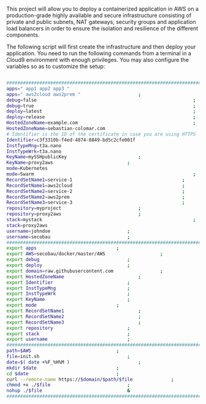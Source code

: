 This project will allow you to deploy a containerized application in AWS on a production-grade highly available and secure infrastructure consisting of private and public subnets, NAT gateways, security groups and application load balancers in order to ensure the isolation and resilience of the different components.

The following script will first create the infrastructure and then deploy your application. You need to run the following commands from a terminal in a Cloud9 environment with enough privileges.
You may also configure the variables so as to customize the setup:

```BASH 

#########################################################################
apps=" app1 app2 app3 "                                                 ;
apps=" aws2cloud aws2prem "						;
debug=false                                                     	;
debug=true                                                     		;
deploy=latest                                                   	;
deploy=release                                                   	;
HostedZoneName=example.com                                  	 	;
HostedZoneName=sebastian-colomar.com                                   	;
# Identifier is the ID of the certificate in case you are using HTTPS	#
Identifier=c3f3310b-f4ed-4874-8849-bd5c2cfe001f                         ;
InstTypeMng=t3a.nano                                                    ;
InstTypeWrk=t3a.nano                                                    ;
KeyName=mySSHpublicKey							;
KeyName=proxy2aws							;
mode=Kubernetes                                                       	;
mode=Swarm                                                       	;
RecordSetName1=service-1                                   		;
RecordSetName1=aws2cloud                                   		;
RecordSetName2=service-2                                   		;
RecordSetName2=aws2prem                                   		;
RecordSetName3=service-3                                   		;
repository=myproject							;
repository=proxy2aws							;
stack=mystack                                                     	;
stack=proxy2aws                                                     	;
username=johndoe							;
username=secobau							;
#########################################################################
export apps								;
export AWS=secobau/docker/master/AWS					;
export debug								;
export deploy								;
export domain=raw.githubusercontent.com					;
export HostedZoneName							;
export Identifier							;
export InstTypeMng							;
export InstTypeWrk							;
export KeyName								;
export mode								;
export RecordSetName1							;
export RecordSetName2							;
export RecordSetName3							;
export repository							;
export stack								;
export username								;
#########################################################################
path=$AWS								;
file=init.sh								;
date=$( date +%F_%H%M )							;
mkdir $date								;
cd $date								;
curl --remote-name https://$domain/$path/$file				;
chmod +x ./$file							;
nohup ./$file								&
#########################################################################


```

